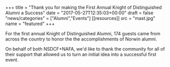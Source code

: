 +++
title      = "Thank you for making the First Annual Knight of Distinguished Alumni a Success"
date       = "2017-05-27T12:35:03+00:00"
draft      = false
"news/categories" = ["Alumni","Events"]
[[resources]]
  src  = "mast.jpg"
  name = "featured"
+++

For the first annual Knight of Distinguished Alumni, 174 guests came from across the country to honor the the accomplishments of Norwin alumni.

On behalf of both NSDCF+NAFA, we'd like to thank the community for all of their support that allowed us to turn an initial idea into a successful first event. 
